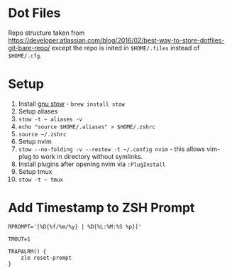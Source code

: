 # Dot Files
Repo structure taken from https://developer.atlassian.com/blog/2016/02/best-way-to-store-dotfiles-git-bare-repo/ except the repo is inited in `$HOME/.files` instead of `$HOME/.cfg`.

# Setup
1. Install [gnu stow](https://www.gnu.org/software/stow/) - `brew install stow`
1. Setup aliases
  1. `stow -t ~ aliases -v`
  1. `echo "source $HOME/.aliases" > $HOME/.zshrc`
  1. `source ~/.zshrc`
1. Setup nvim
  1. `stow --no-folding -v --restow -t ~/.config nvim` - this allows vim-plug to work in directory without symlinks.
  1. Install plugins after opening nvim via `:PlugInstall` 
1. Setup tmux
  1. `stow -t ~ tmux`

# Add Timestamp to ZSH Prompt

```
RPROMPT='[%D{%f/%m/%y} | %D{%L:%M:%S %p}]'

TMOUT=1

TRAPALRM() {
    zle reset-prompt
}
```
